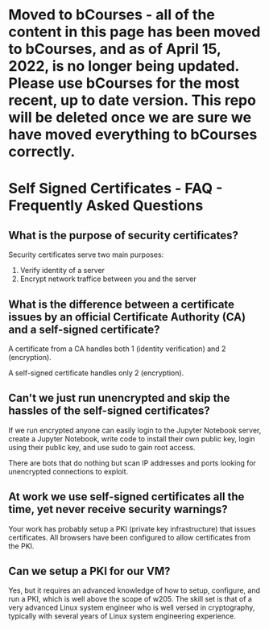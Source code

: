 # Moved to bCourses - all of the content in this page has been moved to bCourses, and as of April 15, 2022, is no longer being updated.  Please use bCourses for the most recent, up to date version. This repo will be deleted once we are sure we have moved everything to bCourses correctly.

# Self Signed Certificates - FAQ - Frequently Asked Questions

## What is the purpose of security certificates?

Security certificates serve two main purposes:

1) Verify identity of a server
2) Encrypt network traffice between you and the server

## What is the difference between a certificate issues by an official Certificate Authority (CA) and a self-signed certificate?

A certificate from a CA handles both 1 (identity verification) and 2 (encryption).

A self-signed certificate handles only 2 (encryption).

## Can't we just run unencrypted and skip the hassles of the self-signed certificates?

If we run encrypted anyone can easily login to the Jupyter Notebook server, create a Jupyter Notebook, write code to install their own public key, login using their public key, and use sudo to gain root access.

There are bots that do nothing but scan IP addresses and ports looking for unencrypted connections to exploit.

## At work we use self-signed certificates all the time, yet never receive security warnings?

Your work has probably setup a PKI (private key infrastructure) that issues certificates.  All browsers have been configured to allow certificates from the PKI. 

## Can we setup a PKI for our VM?

Yes, but it requires an advanced knowledge of how to setup, configure, and run a PKI, which is well above the scope of w205. The skill set is that of a very advanced Linux system engineer who is well versed in cryptography, typically with several years of Linux system engineering experience.

